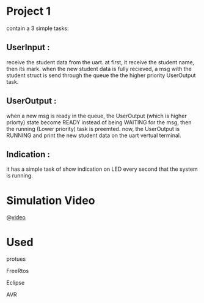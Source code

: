 # Project 1 
contain a 3 simple tasks:
## UserInput :
receive the student data from the uart.
at first, it receive the student name, then its mark.
when the new student data is fully recieved, a msg with the student struct is send through the queue the the higher priority UserOutput task.

## UserOutput :
when a new msg is ready in the queue, the UserOutput (which is higher priorty) state become READY instead of being WAITING for the msg, then the running (Lower priority) task is preemted.
now, the UserOutput is RUNNING and print the new student data on the uart vertual terminal.

## Indication :
it has a simple task of show indication on LED every second that the system is running.


# Simulation Video 


@[video](./video/project1_Queue.mp4)



# Used
protues

FreeRtos

Eclipse

AVR
